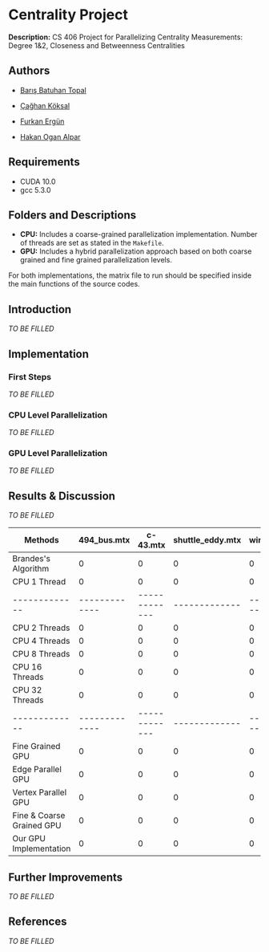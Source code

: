 # Centrality Project

**Description:** CS 406 Project for Parallelizing Centrality Measurements: Degree 1&amp;2, Closeness and Betweenness Centralities

## Authors

- [Barış Batuhan Topal](https://github.com/barisbatuhan)

- [Çağhan Köksal](https://github.com/caghankoksal)

- [Furkan Ergün](https://github.com/furkaneergun)

- [Hakan Ogan Alpar](https://github.com/oalpar)

## Requirements

- CUDA 10.0
- gcc 5.3.0

## Folders and Descriptions

- **CPU:** Includes a coarse-grained parallelization implementation. Number of threads are set as stated in the `Makefile`. 
- **GPU:** Includes a hybrid parallelization approach based on both coarse grained and fine grained parallelization levels. 

For both implementations, the matrix file to run should be specified inside the main functions of the source codes. 

## Introduction

*TO BE FILLED*

## Implementation

### First Steps

*TO BE FILLED*

### CPU Level Parallelization

*TO BE FILLED*

### GPU Level Parallelization

*TO BE FILLED*

## Results & Discussion

*TO BE FILLED*

| Methods | 494_bus.mtx | c-43.mtx | shuttle_eddy.mtx | wing_nodal.mtx | wave.mtx |
| ------------- | ------------- | ------------- | ------------- | ------------- | ------------- |
| Brandes's Algorithm | 0 | 0 | 0 | 0 | 0 |
| CPU 1 Thread | 0 | 0 | 0 | 0 | 0 |
| ------------- | ------------- | ------------- | ------------- | ------------- | ------------- |
| CPU 2 Threads | 0 | 0 | 0 | 0 | 0 |
| CPU 4 Threads | 0 | 0 | 0 | 0 | 0 |
| CPU 8 Threads | 0 | 0 | 0 | 0 | 0 |
| CPU 16 Threads | 0 | 0 | 0 | 0 | 0 |
| CPU 32 Threads | 0 | 0 | 0 | 0 | 0 |
| ------------- | ------------- | ------------- | ------------- | ------------- | ------------- |
| Fine Grained GPU | 0 | 0 | 0 | 0 | 0 |
| Edge Parallel GPU | 0 | 0 | 0 | 0 | 0 |
| Vertex Parallel GPU | 0 | 0 | 0 | 0 | 0 |
| Fine & Coarse Grained GPU | 0 | 0 | 0 | 0 | 0 |
| Our GPU Implementation | 0 | 0 | 0 | 0 | 0 |

## Further Improvements

*TO BE FILLED*

## References

*TO BE FILLED*


